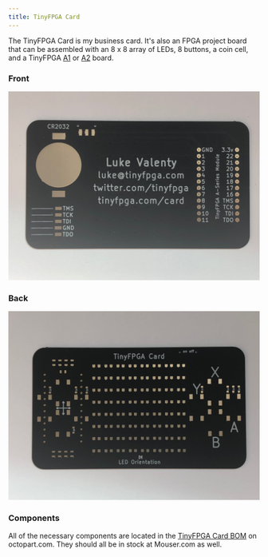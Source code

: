 ```yaml
---
title: TinyFPGA Card
---
```


The TinyFPGA Card is my business card.  It's also an FPGA project board that can be assembled with an 8 x 8  array of LEDs, 8 buttons, a coin cell, and a TinyFPGA [A1](https://store.tinyfpga.com/products/tinyfpga-a1) or [A2](https://store.tinyfpga.com/products/tinyfpga-a2) board.

### Front
![](pcb-front.jpg)

### Back
![](pcb-back.jpg)

### Components

All of the necessary components are located in the [TinyFPGA Card BOM](https://octopart.com/bom-tool/1BQzpLEW) on octopart.com.  They should all be in stock at Mouser.com as well.

